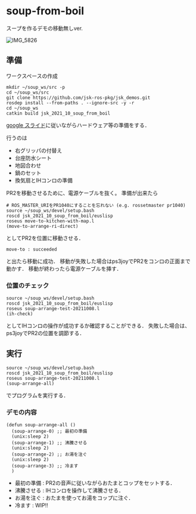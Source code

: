 # soup-from-boil
スープを作るデモの移動無しver. 

![IMG_5826](https://user-images.githubusercontent.com/38127823/136733293-a7e58b12-2150-4099-ad30-2df666da0a86.jpg)

## 準備

ワークスペースの作成

```
mkdir ~/soup_ws/src -p
cd ~/soup_ws/src
git clone https://github.com/jsk-ros-pkg/jsk_demos.git
rosdep install --from-paths . --ignore-src -y -r
cd ~/soup_ws
catkin build jsk_2021_10_soup_from_boil
```

[google スライド](https://docs.google.com/presentation/d/1uuL0VSfQScqvSo1AYunSH2SAyWI3LbZ4ZQoqa1mCs14/edit?usp=sharing)に従いながらハードウェア等の準備をする．  

行うのは
- 右グリッパの付替え
- 台座防水シート
- 地図合わせ
- 鍋のセット
- 換気扇とIHコンロの準備

PR2を移動させるために、電源ケーブルを抜く。
準備が出来たら
```
# ROS_MASTER_URIをPR1040にすることを忘れない (e.g. rossetmaster pr1040)
source ~/soup_ws/devel/setup.bash
roscd jsk_2021_10_soup_from_boil/euslisp
roseus move-to-kitchen-with-map.l
(move-to-arrange-ri-direct)
```
としてPR2を位置に移動させる．
```
move-to : succeeded
```
と出たら移動に成功．
移動が失敗した場合はps3joyでPR2をコンロの正面まで動かす．
移動が終わったら電源ケーブルを挿す．

### 位置のチェック

```
source ~/soup_ws/devel/setup.bash
roscd jsk_2021_10_soup_from_boil/euslisp
roseus soup-arrange-test-20211008.l
(ih-check)
```
としてIHコンロの操作が成功するか確認することができる．
失敗した場合は、ps3joyでPR2の位置を調節する．

## 実行
```
source ~/soup_ws/devel/setup.bash
roscd jsk_2021_10_soup_from_boil/euslisp
roseus soup-arrange-test-20211008.l
(soup-arrange-all)
```
でプログラムを実行する．


### デモの内容
```
(defun soup-arrange-all ()
  (soup-arrange-0) ;; 最初の準備
  (unix:sleep 2)
  (soup-arrange-1) ;; 沸騰させる
  (unix:sleep 2)
  (soup-arrange-2) ;; お湯を注ぐ
  (unix:sleep 2)
  (soup-arrange-3) ;; 冷ます
  )
```

- 最初の準備 : PR2の音声に従いながらおたまとコップをセットする．
- 沸騰させる : IHコンロを操作して沸騰させる．
- お湯を注ぐ : おたまを使ってお湯をコップに注ぐ．
- 冷ます : WIP!!
